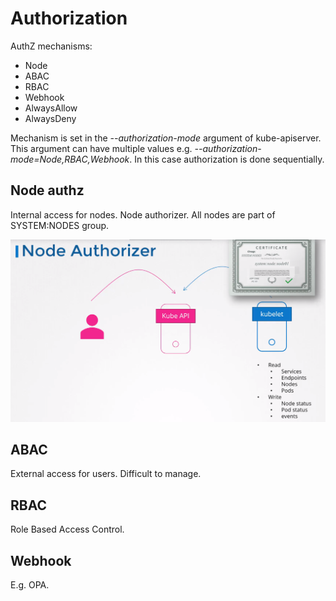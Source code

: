 # Authorization

AuthZ mechanisms:
* Node
* ABAC
* RBAC 
* Webhook
* AlwaysAllow
* AlwaysDeny

Mechanism is set in the _--authorization-mode_ argument of kube-apiserver. This argument can have multiple values e.g. _--authorization-mode=Node,RBAC,Webhook_. In this case authorization is done sequentially.

## Node authz
Internal access for nodes. Node authorizer.
All nodes are part of SYSTEM:NODES group.

![Node authz](../images/29_node_authz.png)

## ABAC

External access for users. Difficult to manage.

## RBAC

Role Based Access Control.

## Webhook

E.g. OPA.